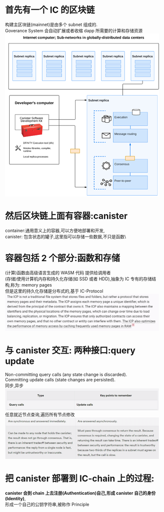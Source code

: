 # 首先有一个 IC 的区块链

构建主区块链(mainnet)是由多个 subnet 组成的.  
Goverance System 会自动扩展或者收缩 dapp 所需要的计算和存储资源  
![Alt text](image-10.png)

# 然后区块链上面有容器:canister

container:通用意义上的容器,可以方便地部署和开发,  
canister: 包含状态的罐子,这里指可以存储一些数据,不只是函数\

# 容器包括 2 个部分:函数和存储

(计算)函数由高级语言生成的 WASM 代码 提供给调用者  
(存储)使用计算机内存和持久化存储(如 SSD 或者 HDD),抽象为 IC 专有的存储结构,称为: memory pages  
但是这里的持久化存储是分布式的,基于 IC-Protocol  
![Alt text](image-7.png)

# 与 canister 交互: 两种接口:query update

Non-committing query calls (any state change is discarded).  
Committing update calls (state changes are persisted).  
同步,异步  
![Alt text](image-8.png)  
任意就近节点查询,遍历所有节点修改  
![Alt text](image-9.png)

# 把 canister 部署到 IC-chain 上的过程:

**canister 会到 chain 上去注册(Authentication)自己,形成 canister 自己的身份(Identity)**,  
形成一个自己的公钥字符串,被称作 Principle
